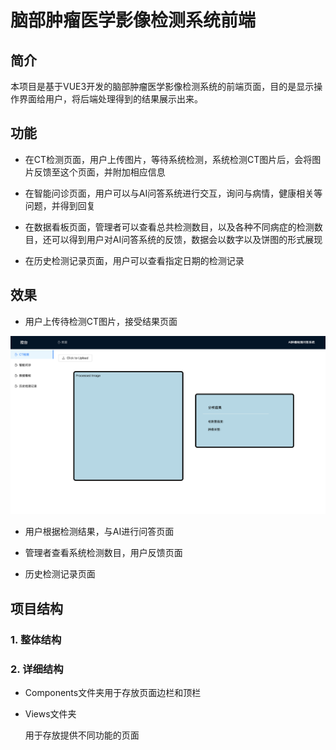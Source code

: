 # 脑部肿瘤医学影像检测系统前端
## 简介
本项目是基于VUE3开发的脑部肿瘤医学影像检测系统的前端页面，目的是显示操作界面给用户，将后端处理得到的结果展示出来。



## 功能
+ 在CT检测页面，用户上传图片，等待系统检测，系统检测CT图片后，会将图片反馈至这个页面，并附加相应信息



+ 在智能问诊页面，用户可以与AI问答系统进行交互，询问与病情，健康相关等问题，并得到回复



+ 在数据看板页面，管理者可以查看总共检测数目，以及各种不同病症的检测数目，还可以得到用户对AI问答系统的反馈，数据会以数字以及饼图的形式展现



+ 在历史检测记录页面，用户可以查看指定日期的检测记录





## 效果
+ 用户上传待检测CT图片，接受结果页面

![](./photos/1.png)

+ 用户根据检测结果，与AI进行问答页面





+ 管理者查看系统检测数目，用户反馈页面




+ 历史检测记录页面









## 项目结构
### 1. 整体结构


### 2. 详细结构
+ Components文件夹用于存放页面边栏和顶栏

+ Views文件夹

    用于存放提供不同功能的页面


